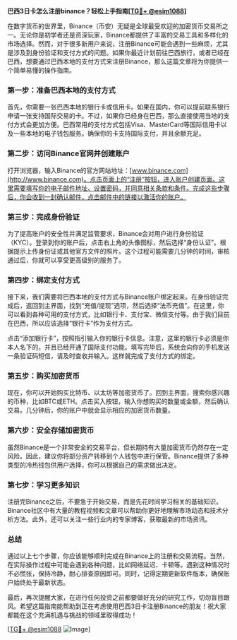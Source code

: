 **巴西3日卡怎么注册binance？轻松上手指南[[TG💪+ @esim1088](https://t.me/s/esim1088)]**

在数字货币的世界里，Binance（币安）无疑是全球最受欢迎的加密货币交易所之一。无论你是初学者还是资深玩家，Binance都提供了丰富的交易工具和多样化的市场选择。然而，对于很多新用户来说，注册Binance可能会遇到一些麻烦，尤其是涉及到身份验证和支付方式的问题。如果你最近计划前往巴西旅行，或者已经在巴西，想要通过巴西本地的支付方式来注册Binance，那么这篇文章将为你提供一个简单易懂的操作指南。

### **第一步：准备巴西本地的支付方式**

首先，你需要一张巴西本地的银行卡或信用卡。如果在国内，你可以提前联系银行申请一张支持国际交易的卡。不过，如果你已经身在巴西，那么直接使用当地的支付方式会更加方便。巴西常用的支付方式包括Visa、MasterCard等国际信用卡以及一些本地的电子钱包服务。确保你的卡支持国际支付，并且余额充足。

### **第二步：访问Binance官网并创建账户**

打开浏览器，输入Binance的官方网站地址：[www.binance.com](http://www.binance.com)。点击页面上的“注册”按钮，进入账户创建页面。这里需要填写你的电子邮件地址、设置密码，并同意相关条款和条件。完成这些步骤后，你会收到一封确认邮件，点击邮件中的链接以激活你的账户。

### **第三步：完成身份验证**

为了提高账户的安全性并满足监管要求，Binance会对用户进行身份验证（KYC）。登录到你的账户后，点击右上角的头像图标，然后选择“身份认证”。根据提示上传身份证或其他官方文件的照片。这个过程可能需要几分钟的时间，审核通过后，你就可以享受更高级别的服务了。

### **第四步：绑定支付方式**

接下来，我们需要将巴西本地的支付方式与Binance账户绑定起来。在身份验证完成后，返回到主界面，找到“充值/提现”选项，然后选择“法币充值”。在这里，你可以看到各种可用的支付方式，比如银行卡、支付宝、微信支付等。由于我们目前在巴西，所以应该选择“银行卡”作为支付方式。

点击“添加银行卡”，按照指引输入你的银行卡信息。注意，这里的银行卡必须是你本人名下的，并且已经开通了国际支付功能。填写完毕后，系统会向你的手机发送一条验证码短信，请及时查收并输入。这样就完成了支付方式的绑定。

### **第五步：购买加密货币**

现在，你可以开始购买比特币、以太坊等加密货币了。回到主界面，搜索你感兴趣的币种，比如BTC或ETH。点击买入按钮，输入你想购买的数量或金额，然后确认交易。几分钟后，你的账户中就会显示相应的加密货币数量。

### **第六步：安全存储加密货币**

虽然Binance是一个非常安全的交易平台，但长期持有大量加密货币仍然存在一定风险。因此，建议你将部分资产转移到个人钱包中进行保管。Binance提供了多种类型的冷热钱包供用户选择，你可以根据自己的需求做出决定。

### **第七步：学习更多知识**

注册完Binance之后，不要急于开始交易，而是先花时间学习相关的基础知识。Binance社区中有大量的教程视频和文章可以帮助你更好地理解市场动态和技术分析方法。此外，还可以关注一些行业内的专家博客，获取最新的市场资讯。

### **总结**

通过以上七个步骤，你应该能够顺利完成在Binance上的注册和交易流程。当然，在实际操作过程中可能会遇到各种问题，比如网络延迟、卡顿等。遇到这种情况时不必慌张，保持冷静，耐心排查原因即可。同时，记得定期更新软件版本，确保账户始终处于最新状态。

最后，再次提醒大家，在进行任何投资之前都要做好充分的研究工作，切勿盲目跟风。希望这篇指南能帮助到正在考虑使用巴西3日卡注册Binance的朋友！祝大家都能在这个充满机遇与挑战的领域里取得成功！

[[TG💪+ @esim1088](https://t.me/s/esim1088) ![Image](https://i.postimg.cc/4NQfJmqS/Snipaste-2025-05-13-00-14-12.png)]